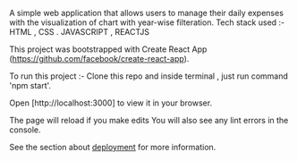 A simple web application that allows users to manage their daily expenses with the visualization of chart with year-wise filteration.
Tech stack used :- HTML , CSS . JAVASCRIPT , REACTJS

This project was bootstrapped with Create React App (https://github.com/facebook/create-react-app).


To run this project :-
Clone this repo and inside terminal , just run command 'npm start'.


Open [http://localhost:3000] to view it in your  browser.

The page will reload if you make edits
You will also see any lint errors in the console.


See the section about [deployment](https://facebook.github.io/create-react-app/docs/deployment) for more information.

